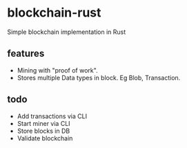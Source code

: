 # blockchain-rust
Simple blockchain implementation in Rust

## features
- Mining with "proof of work".
- Stores multiple Data types in block. Eg Blob, Transaction.

## todo
- Add transactions via CLI
- Start miner via CLI
- Store blocks in DB
- Validate blockchain
